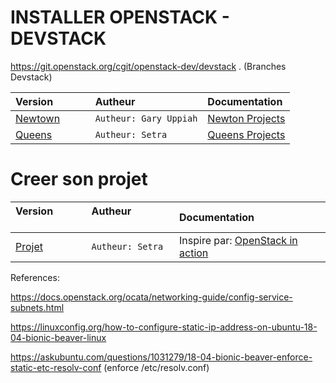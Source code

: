 # INSTALLER OPENSTACK - DEVSTACK 


https://git.openstack.org/cgit/openstack-dev/devstack . (Branches Devstack)

| Version              | Autheur                | Documentation                                                      |
|:---------------------|:-----------------------|:-------------------------------------------------------------------|
|[Newtown](./newton)   | `Autheur: Gary Uppiah` | [Newton Projects](https://docs.openstack.org/newton/projects.html) |
|[Queens](./queens)    | `Autheur: Setra`       | [Queens Projects](https://docs.openstack.org/queens/projects.html) |

# Creer son projet

| Version              | Autheur                | Documentation                                                      |
|:---------------------|:-----------------------|:-------------------------------------------------------------------|
|[Projet](./projet)    | `Autheur: Setra`       | Inspire par: [OpenStack in action](https://www.manning.com/books/openstack-in-action) |


References:

https://docs.openstack.org/ocata/networking-guide/config-service-subnets.html

https://linuxconfig.org/how-to-configure-static-ip-address-on-ubuntu-18-04-bionic-beaver-linux

https://askubuntu.com/questions/1031279/18-04-bionic-beaver-enforce-static-etc-resolv-conf (enforce /etc/resolv.conf)
